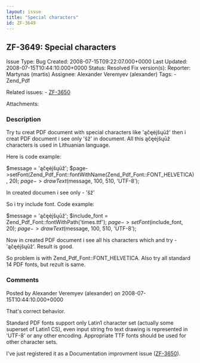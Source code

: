 ```yaml
---
layout: issue
title: "Special characters"
id: ZF-3649
---
```


ZF-3649: Special characters
---------------------------

 Issue Type: Bug Created: 2008-07-15T09:22:07.000+0000 Last Updated: 2008-07-15T10:44:10.000+0000 Status: Resolved Fix version(s): 
 Reporter:  Martynas (martis)  Assignee:  Alexander Veremyev (alexander)  Tags: - Zend\_Pdf
 
 Related issues: - [ZF-3650](/issues/browse/ZF-3650)
 
 Attachments: 
### Description

Try tu creat PDF document with special characters like 'ąčęėįšųūž' then i creat PDF document i see only 'šž' in document. All this ąčęėįšųūž characters is used in Lithuanian language.

Here is code example:

$message = 'ąčęėįšųūž'; $page->setFont(Zend\_Pdf\_Font::fontWithName(Zend\_Pdf\_Font::FONT\_HELVETICA), 20); $page->drawText($message, 100, 510, 'UTF-8');

In created documen i see only - 'šž'

So i try include font. Code example:

$message = 'ąčęėįšųūž'; $include\_font = Zend\_Pdf\_Font::fontWithPath('times.ttf'); $page->setFont($include\_font, 20); $page->drawText($message, 100, 510, 'UTF-8');

Now in created PDF document i see all his characters which and try - 'ąčęėįšųūž'. Result is good.

So problem is with Zend\_Pdf\_Font::FONT\_HELVETICA. Also try all standard 14 PDF fonts, but rezult is same.

 

 

### Comments

Posted by Alexander Veremyev (alexander) on 2008-07-15T10:44:10.000+0000

That's correct behavior.

Standard PDF fonts support only Latin1 character set (actually some superset of Latin1 CS), even input string fro text drawing is represented in 'UTF-8' or any other encoding. Appropriate TTF fonts should be used for other character sets.

I've just registered it as a Documentation improvment issue ([ZF-3650](http://framework.zend.com/issues/browse/ZF-3650)).

 

 